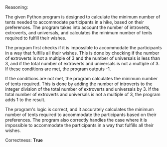 Reasoning:

The given Python program is designed to calculate the minimum number of tents needed to accommodate participants in a hike, based on their preferences. The program takes into account the number of introverts, extroverts, and universals, and calculates the minimum number of tents required to fulfill their wishes.

The program first checks if it is impossible to accommodate the participants in a way that fulfills all their wishes. This is done by checking if the number of extroverts is not a multiple of 3 and the number of universals is less than 3, and if the total number of extroverts and universals is not a multiple of 3. If these conditions are met, the program outputs -1.

If the conditions are not met, the program calculates the minimum number of tents required. This is done by adding the number of introverts to the integer division of the total number of extroverts and universals by 3. If the total number of extroverts and universals is not a multiple of 3, the program adds 1 to the result.

The program's logic is correct, and it accurately calculates the minimum number of tents required to accommodate the participants based on their preferences. The program also correctly handles the case where it is impossible to accommodate the participants in a way that fulfills all their wishes.

Correctness: **True**
